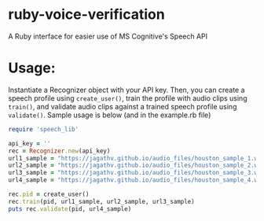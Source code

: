 # ruby-voice-verification
A Ruby interface for easier use of MS Cognitive's Speech API

# Usage:
Instantiate a Recognizer object with your API key. Then, you can create a speech
profile using `create_user()`, train the profile with audio clips using `train()`, and
validate audio clips against a trained speech profile using `validate()`. Sample usage
is below (and in the example.rb file)

```ruby
require 'speech_lib'

api_key = ''
rec = Recognizer.new(api_key)
url1_sample = "https://jagathv.github.io/audio_files/houston_sample_1.wav"
url2_sample = "https://jagathv.github.io/audio_files/houston_sample_2.wav"
url3_sample = "https://jagathv.github.io/audio_files/houston_sample_3.wav"
url4_sample = "https://jagathv.github.io/audio_files/houston_sample_4.wav"

rec.pid = create_user()
rec.train(pid, url1_sample, url2_sample, url3_sample)
puts rec.validate(pid, url4_sample)
```
